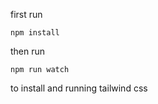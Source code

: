 <p class="text-lg">first run</p>
<code>npm install</code>
<p class="text-lg">then run</p>
<code>npm run watch </code>
<p>to install and running tailwind css</p>
